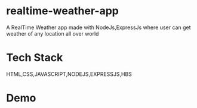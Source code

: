 # realtime-weather-app

A RealTime Weather app made with NodeJs,ExpressJs where user can get weather of any location all over world

# Tech Stack

HTML,CSS,JAVASCRIPT,NODEJS,EXPRESSJS,HBS

# Demo

